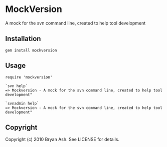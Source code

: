 MockVersion
===========
A mock for the svn command line, created to help tool development

Installation
------------
    gem install mockversion

Usage
-----
    require 'mockversion'

    `svn help`
    => Mockversion - A mock for the svn command line, created to help tool development"

    `svnadmin help`
    => Mockversion - A mock for the svn command line, created to help tool development"

Copyright
---------
Copyright (c) 2010 Bryan Ash.  See LICENSE for details.
